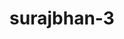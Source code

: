 ---
title: surajbhan-3
github: https://github.com/surajbhan-3
mode: dark
transition: 2.8s
score: 41.0
archetype:
- Little Bit of Everything
---
